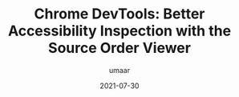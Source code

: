 ---
author: umaar
date: 2021-07-30
permalink: false
tags:
  - devtools
  - accessibility
  - debugging
target_url: https://umaar.com/dev-tips/245-source-order-viewer/
title: "Chrome DevTools: Better Accessibility Inspection with the Source Order Viewer"
---